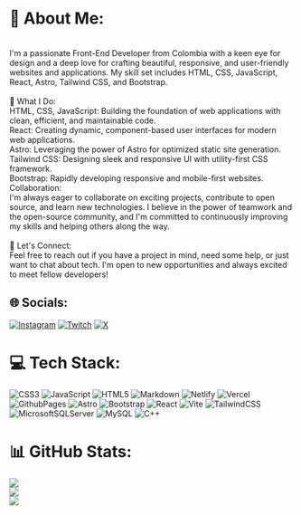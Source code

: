 # 💫 About Me:
<br>I'm a passionate Front-End Developer from Colombia with a keen eye for design and a deep love for crafting beautiful, responsive, and user-friendly websites and applications. My skill set includes HTML, CSS, JavaScript, React, Astro, Tailwind CSS, and Bootstrap.<br><br>🌱 What I Do:<br>HTML, CSS, JavaScript: Building the foundation of web applications with clean, efficient, and maintainable code.<br>React: Creating dynamic, component-based user interfaces for modern web applications.<br>Astro: Leveraging the power of Astro for optimized static site generation.<br>Tailwind CSS: Designing sleek and responsive UI with utility-first CSS framework.<br>Bootstrap: Rapidly developing responsive and mobile-first websites.<br>Collaboration:<br>I'm always eager to collaborate on exciting projects, contribute to open source, and learn new technologies. I believe in the power of teamwork and the open-source community, and I'm committed to continuously improving my skills and helping others along the way.<br><br>🤝 Let's Connect:<br>Feel free to reach out if you have a project in mind, need some help, or just want to chat about tech. I'm open to new opportunities and always excited to meet fellow developers!


## 🌐 Socials:
[![Instagram](https://img.shields.io/badge/Instagram-%23E4405F.svg?logo=Instagram&logoColor=white)](https://instagram.com/Kyottah) [![Twitch](https://img.shields.io/badge/Twitch-%239146FF.svg?logo=Twitch&logoColor=white)](https://twitch.tv/kyottah) [![X](https://img.shields.io/badge/X-black.svg?logo=X&logoColor=white)](https://x.com/Kyottah) 

# 💻 Tech Stack:
![CSS3](https://img.shields.io/badge/css3-%231572B6.svg?style=for-the-badge&logo=css3&logoColor=white) ![JavaScript](https://img.shields.io/badge/javascript-%23323330.svg?style=for-the-badge&logo=javascript&logoColor=%23F7DF1E) ![HTML5](https://img.shields.io/badge/html5-%23E34F26.svg?style=for-the-badge&logo=html5&logoColor=white) ![Markdown](https://img.shields.io/badge/markdown-%23000000.svg?style=for-the-badge&logo=markdown&logoColor=white) ![Netlify](https://img.shields.io/badge/netlify-%23000000.svg?style=for-the-badge&logo=netlify&logoColor=#00C7B7) ![Vercel](https://img.shields.io/badge/vercel-%23000000.svg?style=for-the-badge&logo=vercel&logoColor=white) ![GithubPages](https://img.shields.io/badge/github%20pages-121013?style=for-the-badge&logo=github&logoColor=white) ![Astro](https://img.shields.io/badge/astro-%232C2052.svg?style=for-the-badge&logo=astro&logoColor=white) ![Bootstrap](https://img.shields.io/badge/bootstrap-%238511FA.svg?style=for-the-badge&logo=bootstrap&logoColor=white) ![React](https://img.shields.io/badge/react-%2320232a.svg?style=for-the-badge&logo=react&logoColor=%2361DAFB) ![Vite](https://img.shields.io/badge/vite-%23646CFF.svg?style=for-the-badge&logo=vite&logoColor=white) ![TailwindCSS](https://img.shields.io/badge/tailwindcss-%2338B2AC.svg?style=for-the-badge&logo=tailwind-css&logoColor=white) ![MicrosoftSQLServer](https://img.shields.io/badge/Microsoft%20SQL%20Server-CC2927?style=for-the-badge&logo=microsoft%20sql%20server&logoColor=white) ![MySQL](https://img.shields.io/badge/mysql-4479A1.svg?style=for-the-badge&logo=mysql&logoColor=white) ![C++](https://img.shields.io/badge/c++-%2300599C.svg?style=for-the-badge&logo=c%2B%2B&logoColor=white)
# 📊 GitHub Stats:
![](https://github-readme-stats.vercel.app/api?username=Moo0nchild&theme=blueberry&hide_border=false&include_all_commits=true&count_private=true)<br/>
![](https://github-readme-streak-stats.herokuapp.com/?user=Moo0nchild&theme=blueberry&hide_border=false)<br/>
![](https://github-readme-stats.vercel.app/api/top-langs/?username=Moo0nchild&theme=blueberry&hide_border=false&include_all_commits=true&count_private=true&layout=compact)

<!-- Proudly created with GPRM ( https://gprm.itsvg.in ) -->
